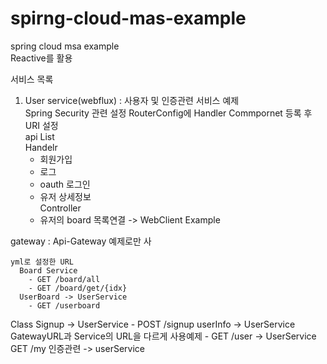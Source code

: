 # spirng-cloud-mas-example
spring cloud msa example<br/>
Reactive를 활용<br/>

서비스 목록<br/>
1) User service(webflux) : 사용자 및 인증관련 서비스 예제<br/>
Spring Security 관련 설정
RouterConfig에 Handler Commpornet 등록 후 URI 설정<br/>
api List<br/>
 Handelr<br/>
      - 회원가입<br/>
      - 로그<br/>
      - oauth 로그인<br/>
      - 유저 상세정보<br/>
    Controller<br/>
    - 유저의 board 목록연결 -> WebClient Example<br/>
    
    
 
 gateway  : Api-Gateway 예제로만 사<br/>

    yml로 설정한 URL
      Board Service 
        - GET /board/all
        - GET /board/get/{idx}
      UserBoard -> UserService
        - GET /userboard
        
   Class
     Signup  -> UserService
       - POST /signup
     userInfo -> UserService GatewayURL과 Service의 URL을 다르게 사용예제
       - GET /user   -> UserService GET /my
     인증관련 -> userService
     
     
 

